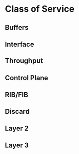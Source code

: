 # Class of Service
## Buffers
## Interface
## Throughput
## Control Plane
## RIB/FIB
## Discard
## Layer 2
## Layer 3